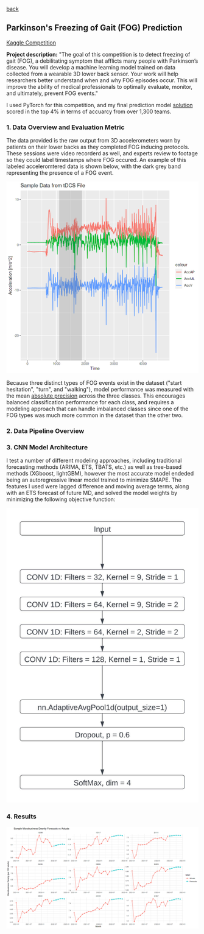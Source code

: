 [back](https://bandytwin.github.io/)

## Parkinson's Freezing of Gait (FOG) Prediction
[Kaggle Competition](https://www.kaggle.com/competitions/tlvmc-parkinsons-freezing-gait-prediction)

**Project description:** "The goal of this competition is to detect freezing of gait (FOG), a debilitating symptom that afflicts many people with Parkinson’s disease. You will develop a machine learning model trained on data collected from a wearable 3D lower back sensor.
Your work will help researchers better understand when and why FOG episodes occur. This will improve the ability of medical professionals to optimally evaluate, monitor, and ultimately, prevent FOG events."

I used PyTorch for this competition, and my final prediction model [solution](https://www.kaggle.com/code/abandura/fog-1d-cnn) scored in the top 4% in terms of accuarcy from over 1,300 teams.

### 1. Data Overview and Evaluation Metric

The data provided is the raw output from 3D accelerometers worn by patients on their lower backs as they completed FOG inducing protocols. These sessions were video recorderd as well, and experts review to footage so they could label timestamps where FOG occured. An example of this labeled acceleromtered data is shown below, with the dark grey band representing the presence of a FOG event.

<img src="images/fog_sample.png?raw=true"/>

Because three distinct types of FOG events exist in the dataset ("start hesitation", "turn", and "walking"), model performance was measured with the mean [absolute precision](https://scikit-learn.org/stable/modules/generated/sklearn.metrics.average_precision_score.html) across the three classes. This encourages balanced classification performance for each class, and requires a modeling approach that can handle imbalanced classes since one of the FOG types was much more common in the dataset than the other two.

### 2. Data Pipeline Overview



### 3. CNN Model Architecture

I test a number of different modeling approaches, including traditional forecasting methods (ARIMA, ETS, TBATS, etc.) as well as tree-based methods (XGboost, lightGBM), however the most accurate model endeded being an autoregressive linear model trained to minimize SMAPE. The features I used were lagged difference and moving average terms, along with an ETS forecast of future MD, and solved the model weights by minimizing the following objective function:

<img src="images/fog_cnn_arch.jpeg?raw=true"/>

### 4. Results

<img src="images/mb_sample_fc.png?raw=true"/>


